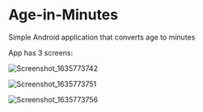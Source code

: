 # Age-in-Minutes
Simple Android application that converts age to minutes

App has 3 screens:

![Screenshot_1635773742](https://user-images.githubusercontent.com/56773665/139680570-2c2dd3f2-2499-4f79-bec6-949ccbd78614.png)

![Screenshot_1635773751](https://user-images.githubusercontent.com/56773665/139680591-b8f0f8c3-c908-4f62-9654-d967269a2b5c.png)

![Screenshot_1635773756](https://user-images.githubusercontent.com/56773665/139680605-fb01972b-70c5-4d6e-a844-7cfd338cd30f.png)
